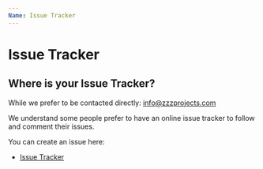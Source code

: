 ```yaml
---
Name: Issue Tracker
---
```


# Issue Tracker

## Where is your Issue Tracker?

While we prefer to be contacted directly: info@zzzprojects.com

We understand some people prefer to have an online issue tracker to follow and comment their issues.

You can create an issue here:

- [Issue Tracker](https://github.com/zzzprojects/EntityFramework-Extensions/issues)
